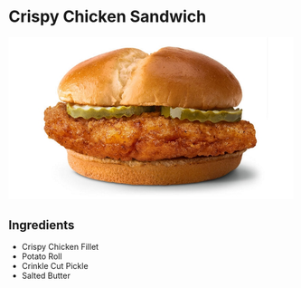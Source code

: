 # **Crispy Chicken Sandwich**

![Crispy Chicken Sandwich](./images/dish2.jpg)
## Ingredients
*  Crispy Chicken Fillet
* Potato Roll
* Crinkle Cut Pickle
* Salted Butter
